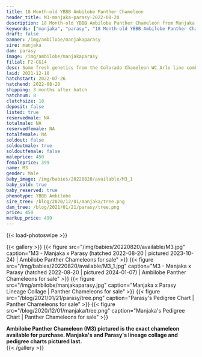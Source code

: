 ```yaml
---
title: 18 Month-old YBBB Ambilobe Panther Chameleon
header_title: M3-manjaka-parasy-2022-08-20
description: 18 Month-old YBBB Ambilobe Panther Chameleon from Manjaka and Parasy. Some fresh genetics from the Colorado Chameleon WC Arlo line combined with Jackson's sister, Parasy. A great extension of our line! We've included sire and dam dendrograms if available, but you can view our Manjaka or Parasy breeder pages for more information.
keywords: ["manjaka", "parasy", "18 Month-old YBBB Ambilobe Panther Chameleon", "baby chameleons for sale", "buy panther chameleon", "panther for sale", "ambilobe panther chameleons for sale", "ambilobe panther chameleon for sale"]
draft: false
banner: /img/ambilobe/manjakaparasy
sire: manjaka
dam: parasy
image: /img/ambilobe/manjakaparasy
filial: F2-CG14
desc: Some fresh genetics from the Colorado Chameleon WC Arlo line combined with Jackson's sister, Parasy. A great extension of our line!
laid: 2021-12-10
hatchstart: 2022-07-26
hatchend: 2022-08-20
shipping: 3 months after hatch
hatchnum: 8
clutchsize: 18
deposit: false
listed: true
reservedmale: NA
totalmale: NA
reservedfemale: NA
totalfemale: NA
soldout: false
soldoutmale: true
soldoutfemale: false
maleprice: 450
femaleprice: 399
name: M3
gender: Male
baby_image: /img/babies/20220820/available/M3_1
baby_sold: true
baby_reserved: true
phenotype: YBBB Ambilobe
sire_tree: /blog/2020/12/01/manjaka/tree.png
dam_tree: /blog/2021/01/21/parasy/tree.png
price: 450
markup_price: 499
---
```


{{< load-photoswipe >}}

{{< gallery >}}
  {{< figure src="/img/babies/20220820/available/M3.jpg" caption="M3 - Manjaka x Parasy (hatched 2022-08-20 | pictured 2023-10-24) | Ambilobe Panther Chameleons for sale" >}}
  {{< figure src="/img/babies/20220820/available/M3_1.jpg" caption="M3 - Manjaka x Parasy (hatched 2022-08-20 | pictured 2024-01-07) | Ambilobe Panther Chameleons for sale" >}}
  {{< figure src="/img/ambilobe/manjakaparasy.jpg" caption="Manjaka x Parasy Lineage Collage | Panther Chameleons for sale" >}}
  {{< figure src="/blog/2021/01/21/parasy/tree.png" caption="Parasy's Pedigree Chart | Panther Chameleons for sale" >}}
  {{< figure src="/blog/2020/12/01/manjaka/tree.png" caption="Manjaka's Pedigree Chart | Panther Chameleons for sale" >}}
  <figcaption itemprop="description"><strong>Ambilobe Panther Chameleon (M3) pictured is the exact chameleon available for purchase. Manjaka's and Parasy's lineage collage and pedigree charts pictured last.</strong></figcaption>
{{< /gallery >}}
